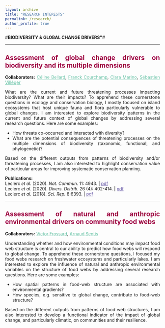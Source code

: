 ```yaml
---
layout: archive
title: "RESEARCH INTERESTS"
permalink: /research/
author_profile: true
---
```

<style> body {text-align: justify} </style> <!-- Justify text. -->

#**BIODIVERSITY & GLOBAL CHANGE DRIVERS"**#

------

## <span style="color:#9e0142">**Assessment of global change drivers on biodiversity and its multiple dimensions**</span>
**Collaborators:** <a href="https://celinebellard.wordpress.com/" target="_blank" style="color:#66c2a5;">Céline Bellard</a>, <a href="https://www.biodiversitydynamics.fr/" target="_blank" style="color:#66c2a5;">Franck Courchamp</a>, <a href="https://www.researchgate.net/profile/Clara-Marino-2" target="_blank" style="color:#66c2a5;">Clara Marino</a>, <a href="http://villeger.sebastien.free.fr/" target="_blank" style="color:#66c2a5;">Sébastien Villéger</a>

What are the current and future threatening processes impacting biodiversity? What are their impacts? To apprehend these cornerstone questions in ecology and conservation biology, I mostly focused on island ecosystems that host unique fauna and flora particularly vulnerable to global changes. I am interested to explore biodiversity patterns in the current and future context of global changes by addressing several research questions. Here are some examples:

* How threats co-occurred and interacted with diversity?  
* What are the potential consequences of threatening processes on the multiple dimensions of biodiversity (taxonomic, functional, and phylogenetic)?

Based on the different outputs from patterns of biodiversity and/or threatening processes, I am also interested to highlight conservation value of particular areas for improving systematic conservation planning.

**Publications:**  
Leclerc *et al.* (2020). *Nat. Commun.* 11: 4943. $|$ <a href="https://www.nature.com/articles/s41467-020-18740-x" target="_blank" style="color:#5e4fa2;">pdf</a>  
Leclerc *et al.* (2020). *Divers. Distrib.* 26 (4): 402-414. $|$ <a href="https://onlinelibrary.wiley.com/doi/full/10.1111/ddi.13024" target="_blank" style="color:#5e4fa2;">pdf</a>  
Leclerc *et al.* (2018). *Sci. Rep.* 8:6393. $|$ <a href="https://www.nature.com/articles/s41598-018-24733-0" target="_blank" style="color:#5e4fa2;">pdf</a>  

------

## <span style="color:#9e0142">**Assessment of natural and anthropic environmental drivers on community food webs**</span>
**Collaborators:** <a href="https://www.researchgate.net/profile/Victor-Frossard" target="_blank" style="color:#66c2a5;">Victor Frossard</a>, <a href="https://arnaudsentis.com/" target="_blank" style="color:#66c2a5;">Arnaud Sentis</a>

Understanding whether and how environmental conditions may impact food web structure is central to our ability to predict how food webs will respond to global change. To apprehend these cornerstone questions, I focused my food webs research on freshwater ecosystems and particularly lakes. I am interested to explore the influence of natural and anthropic environmental variables on the structure of food webs by addressing several research questions. Here are some examples:

* How spatial patterns in food-web structure are associated with environmental gradients?  
* How species, e.g. sensitive to global change, contribute to food-web structure?

Based on the different outputs from patterns of food web structures, I am also interested to develop a functional indicator of the impact of global change, and particularly climatic, on communities and their resilience.